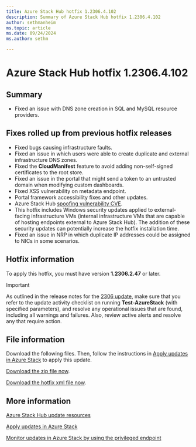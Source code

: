 ```yaml
---
title: Azure Stack Hub hotfix 1.2306.4.102
description: Summary of Azure Stack Hub hotfix 1.2306.4.102
author: sethmanheim
ms.topic: article
ms.date: 09/24/2024
ms.author: sethm

---
```


# Azure Stack Hub hotfix 1.2306.4.102

## Summary

- Fixed an issue with DNS zone creation in SQL and MySQL resource providers.

## Fixes rolled up from previous hotfix releases

- Fixed bugs causing infrastructure faults.
- Fixed an issue in which users were able to create duplicate and external infrastructure DNS zones.
- Fixed the **CloudManifest** feature to avoid adding non-self-signed certificates to the root store.
- Fixed an issue in the portal that might send a token to an untrusted domain when modifying custom dashboards.
- Fixed XSS vulnerability on metadata endpoint.
- Portal framework accessibility fixes and other updates.
- Azure Stack Hub [spoofing vulnerability CVE](https://msrc.microsoft.com/update-guide/vulnerability/CVE-2024-20679).
- This hotfix includes Windows security updates applied to external-facing infrastructure VMs (internal infrastructure VMs that are capable of hosting endpoints external to Azure Stack Hub). The addition of these security updates can potentially increase the hotfix installation time.
- Fixed an issue in NRP in which duplicate IP addresses could be assigned to NICs in some scenarios.

## Hotfix information

To apply this hotfix, you must have version **1.2306.2.47** or later.

> [!IMPORTANT]
> As outlined in the release notes for the [2306 update](release-notes.md?view=azs-2306&preserve-view=true), make sure that you refer to the update activity checklist on running **Test-AzureStack** (with specified parameters), and resolve any operational issues that are found, including all warnings and failures. Also, review active alerts and resolve any that require action.

## File information

Download the following files. Then, follow the instructions in [Apply updates in Azure Stack](azure-stack-apply-updates.md) to apply this update.

[Download the zip file now](https://azurestackhub.azureedge.net/PR/download/MAS_ProdHotfix_1.2306.4.102/HotFix/AzS_Update_1.2306.4.102.zip).

[Download the hotfix xml file now](https://azurestackhub.azureedge.net/PR/download/MAS_ProdHotfix_1.2306.4.102/HotFix/metadata.xml).

## More information

[Azure Stack Hub update resources](azure-stack-updates.md)

[Apply updates in Azure Stack](azure-stack-apply-updates.md)

[Monitor updates in Azure Stack by using the privileged endpoint](azure-stack-monitor-update.md)
